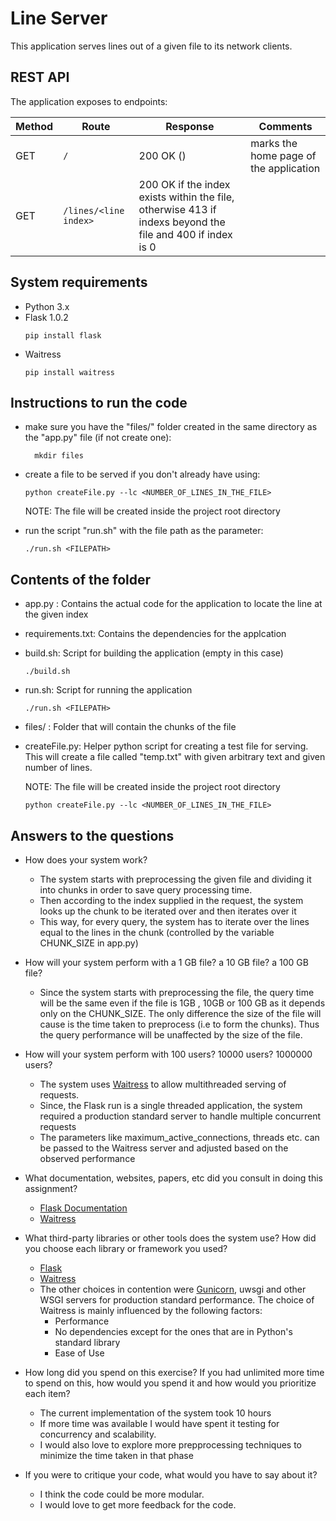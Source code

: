 # Line Server

This application serves lines out of a given file to its network clients.

## REST API

The application exposes to endpoints:

| Method  | Route | Response |  Comments  |
|---------|-------|----------|------------|
|   GET   |  ` / `  | 200 OK ()| marks the home page of the application|
|   GET   | `/lines/<line index>`| 200 OK if the index exists within the file, otherwise 413 if indexs beyond the file and 400 if index is 0|    




## System requirements
- Python 3.x
- Flask 1.0.2 
   ```
   pip install flask
   ```  
- Waitress
   ```
   pip install waitress
   ```


## Instructions to run the code
- make sure you have the "files/" folder created in the same directory as the "app.py" file (if not create one):
  ```
    mkdir files
  ```

- create a file to be served if you don't already have using: 
    ```
    python createFile.py --lc <NUMBER_OF_LINES_IN_THE_FILE>
    ```
    NOTE: The file will be created inside the project root directory 
- run the script "run.sh" with the file path as the parameter:
    ```
    ./run.sh <FILEPATH>
    ```

## Contents of the folder

 - app.py :  Contains the actual code for the application to locate the line at the given index
 - requirements.txt: Contains the dependencies for the applcation 
 - build.sh: Script for building the application  (empty in this case) 
    ```
    ./build.sh
    ```
 - run.sh: Script for running the application
    ```
    ./run.sh <FILEPATH>
    ```
 - files/ : Folder that will contain the chunks of the file
 - createFile.py: Helper python script for creating a test file for serving. This will create a file called "temp.txt" with given arbitrary text and given number of lines.
    
    NOTE: The file will be created inside the project root directory 
    ```
    python createFile.py --lc <NUMBER_OF_LINES_IN_THE_FILE>
    ```
## Answers to the questions

 - How does your system work? 
   * The system starts with preprocessing the given file and dividing it into chunks in order to save query processing time.
   * Then according to the index supplied in the request, the system looks up the chunk to be iterated over and then iterates over it
   * This way, for every query, the system has to iterate over the lines equal to the lines in the chunk (controlled by the variable CHUNK_SIZE in app.py)

 - How will your system perform with a 1 GB file? a 10 GB file? a 100 GB file?
   * Since the system starts with preprocessing the file, the query time will be the same even if the file is 1GB , 10GB or 100 GB as it depends only on the CHUNK_SIZE. The only difference the size of the file will cause is the time taken to preprocess (i.e to form the chunks). Thus the query performance will be unaffected by the size of the file. 

 - How will your system perform with 100 users? 10000 users? 1000000 users?
   * The system uses [Waitress](https://docs.pylonsproject.org/projects/waitress/en/stable/) to allow multithreaded serving of requests.
   * Since, the Flask run is a single threaded application, the system required a production standard server to handle multiple concurrent requests
   * The parameters like maximum_active_connections, threads etc. can be passed to the Waitress server and adjusted based on the observed performance  
 
 - What documentation, websites, papers, etc did you consult in doing this assignment?
   * [Flask Documentation](https://flask.palletsprojects.com/en/1.0.x/)
   * [Waitress](https://docs.pylonsproject.org/projects/waitress/en/stable/)
   
 - What third-party libraries or other tools does the system use? How did you choose each library or framework you used?
   * [Flask](https://www.palletsprojects.com/p/flask/)
   * [Waitress](https://docs.pylonsproject.org/projects/waitress/en/stable/)
   * The other choices in contention were [Gunicorn](https://gunicorn.org/), uwsgi and other WSGI servers for production standard performance. The choice of Waitress is mainly influenced by the following factors:
      - Performance
      - No dependencies except for the ones that are in Python's standard library
      - Ease of Use 

 - How long did you spend on this exercise? If you had unlimited more time to spend on this, how would you spend it and how would you prioritize each item?
   * The current implementation of the system took 10 hours
   * If more time was available I would have spent it testing for concurrency and scalability. 
   * I would also love to explore more prepprocessing techniques to minimize the time taken in that phase

 - If you were to critique your code, what would you have to say about it?
   * I think the code could be more modular. 
   * I would love to get more feedback for the code.
